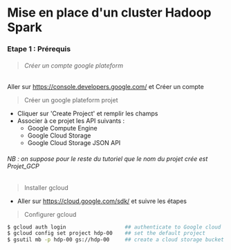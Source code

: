 # Mise en place d'un cluster Hadoop Spark 

### Etape 1 : Prérequis

> ###### Créer un compte google plateform 

Aller sur https://console.developers.google.com/ et Créer un compte 

> Créer un google plateform projet

- Cliquer sur 'Create Project' et remplir les champs
- Associer à ce projet les API suivants :
  - Google Compute Engine
  - Google Cloud Storage
  - Google Cloud Storage JSON API 

###### NB : on suppose pour le reste du tutoriel que le nom du projet crée est Projet_GCP

> Installer gcloud

  * Aller sur https://cloud.google.com/sdk/ et suivre les étapes

> Configurer gcloud
```sh
$ gcloud auth login                   ## authenticate to Google cloud
$ gcloud config set project hdp-00    ## set the default project
$ gsutil mb -p hdp-00 gs://hdp-00     ## create a cloud storage bucket

```
